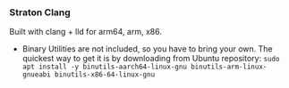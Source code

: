### Straton Clang

Built with clang + lld for arm64, arm, x86.
* Binary Utilities are not included, so you have to bring your own. The quickest way to get it is by downloading from Ubuntu repository:
`sudo apt install -y binutils-aarch64-linux-gnu binutils-arm-linux-gnueabi binutils-x86-64-linux-gnu`
